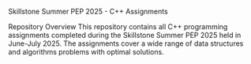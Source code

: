 Skillstone Summer PEP 2025 - C++ Assignments

Repository Overview
This repository contains all C++ programming assignments completed during the Skillstone Summer PEP 2025 held in June-July 2025. The assignments cover a wide range of data structures and algorithms problems with optimal solutions.
